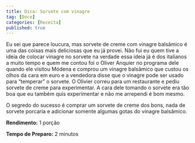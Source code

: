 ```yaml
---
title: Dica: Sorvete com vinagre
tag: [Doce]
categories: [Receita]
published: true
---
```


Eu sei que parece loucura, mas sorvete de creme com vinagre balsâmico é uma das coisas mais deliciosas que eu já provei.
Não fui eu quem tive a ideia de colocar vinagre no sorvete na verdade essa ideia já é dos italianos  a muito tempo e quem me contou foi o Oliver Anquier no programa dele quando ele visitou Módena e comprou um vinagre balsâmico que custou os olhos da cara em euro e a vendedora disse que o vinagre pode ser usado para “temperar” o sorvete. O Olivier correu para um restaurante e pediu sorvete de creme para experimentar. A cara dele tomando o sorvete era tão boa que eu também quis experimentar e não me arrependi é bom mesmo.

O segredo do sucesso é comprar um sorvete de creme dos bons, nada de sorvete porcaria e adicionar somente algumas gotas do vinagre balsâmico.

**Rendimento:** 1 porção

**Tempo de Preparo:** 2 minutos
